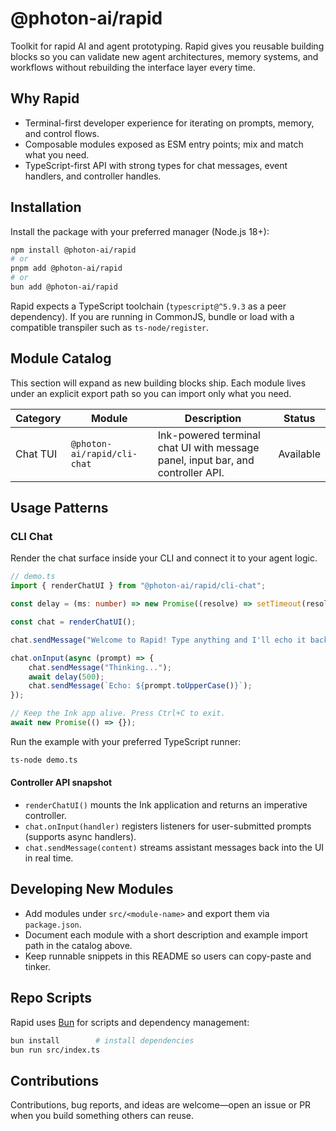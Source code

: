 # @photon-ai/rapid

Toolkit for rapid AI and agent prototyping. Rapid gives you reusable building blocks so you can validate new agent architectures, memory systems, and workflows without rebuilding the interface layer every time.

## Why Rapid
- Terminal-first developer experience for iterating on prompts, memory, and control flows.
- Composable modules exposed as ESM entry points; mix and match what you need.
- TypeScript-first API with strong types for chat messages, event handlers, and controller handles.

## Installation
Install the package with your preferred manager (Node.js 18+):

```bash
npm install @photon-ai/rapid
# or
pnpm add @photon-ai/rapid
# or
bun add @photon-ai/rapid
```

Rapid expects a TypeScript toolchain (`typescript@^5.9.3` as a peer dependency). If you are running in CommonJS, bundle or load with a compatible transpiler such as `ts-node/register`.

## Module Catalog
This section will expand as new building blocks ship. Each module lives under an explicit export path so you can import only what you need.

| Category | Module | Description | Status |
| --- | --- | --- | --- |
| Chat TUI | `@photon-ai/rapid/cli-chat` | Ink-powered terminal chat UI with message panel, input bar, and controller API. | Available |

## Usage Patterns
### CLI Chat
Render the chat surface inside your CLI and connect it to your agent logic.

```ts
// demo.ts
import { renderChatUI } from "@photon-ai/rapid/cli-chat";

const delay = (ms: number) => new Promise((resolve) => setTimeout(resolve, ms));

const chat = renderChatUI();

chat.sendMessage("Welcome to Rapid! Type anything and I'll echo it back.");

chat.onInput(async (prompt) => {
    chat.sendMessage("Thinking...");
    await delay(500);
    chat.sendMessage(`Echo: ${prompt.toUpperCase()}`);
});

// Keep the Ink app alive. Press Ctrl+C to exit.
await new Promise(() => {});
```

Run the example with your preferred TypeScript runner:

```bash
ts-node demo.ts
```

#### Controller API snapshot
- `renderChatUI()` mounts the Ink application and returns an imperative controller.
- `chat.onInput(handler)` registers listeners for user-submitted prompts (supports async handlers).
- `chat.sendMessage(content)` streams assistant messages back into the UI in real time.

## Developing New Modules
- Add modules under `src/<module-name>` and export them via `package.json`.
- Document each module with a short description and example import path in the catalog above.
- Keep runnable snippets in this README so users can copy-paste and tinker.

## Repo Scripts
Rapid uses [Bun](https://bun.com) for scripts and dependency management:

```bash
bun install        # install dependencies
bun run src/index.ts
```

## Contributions
Contributions, bug reports, and ideas are welcome—open an issue or PR when you build something others can reuse.

